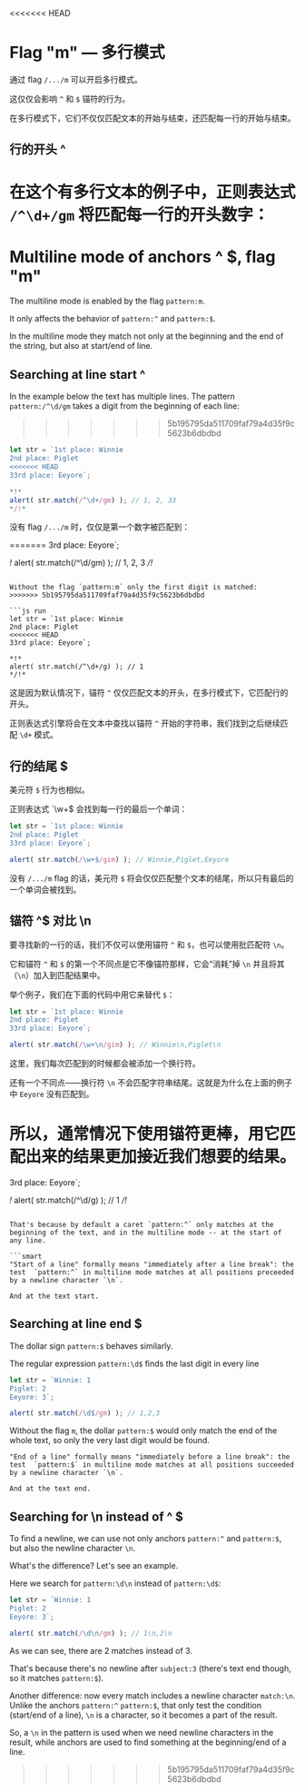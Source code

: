 <<<<<<< HEAD
# Flag "m" — 多行模式

通过 flag `/.../m` 可以开启多行模式。

这仅仅会影响 `^` 和 `$` 锚符的行为。

在多行模式下，它们不仅仅匹配文本的开始与结束，还匹配每一行的开始与结束。

## 行的开头 ^

在这个有多行文本的例子中，正则表达式 `/^\d+/gm` 将匹配每一行的开头数字：
=======
# Multiline mode of anchors ^ $, flag "m"

The multiline mode is enabled by the flag `pattern:m`.

It only affects the behavior of `pattern:^` and `pattern:$`.

In the multiline mode they match not only at the beginning and the end of the string, but also at start/end of line.

## Searching at line start ^

In the example below the text has multiple lines. The pattern `pattern:/^\d/gm` takes a digit from the beginning of each line:
>>>>>>> 5b195795da511709faf79a4d35f9c5623b6dbdbd

```js run
let str = `1st place: Winnie
2nd place: Piglet
<<<<<<< HEAD
33rd place: Eeyore`;

*!*
alert( str.match(/^\d+/gm) ); // 1, 2, 33
*/!*
```

没有 flag  `/.../m` 时，仅仅是第一个数字被匹配到：

=======
3rd place: Eeyore`;

*!*
alert( str.match(/^\d/gm) ); // 1, 2, 3
*/!*
```

Without the flag `pattern:m` only the first digit is matched:
>>>>>>> 5b195795da511709faf79a4d35f9c5623b6dbdbd

```js run
let str = `1st place: Winnie
2nd place: Piglet
<<<<<<< HEAD
33rd place: Eeyore`;

*!*
alert( str.match(/^\d+/g) ); // 1
*/!*
```

这是因为默认情况下，锚符 `^` 仅仅匹配文本的开头，在多行模式下，它匹配行的开头。

正则表达式引擎将会在文本中查找以锚符 `^` 开始的字符串，我们找到之后继续匹配 `\d+` 模式。

## 行的结尾 $

美元符 `$` 行为也相似。

正则表达式 `\w+$ 会找到每一行的最后一个单词：

```js run
let str = `1st place: Winnie
2nd place: Piglet
33rd place: Eeyore`;

alert( str.match(/\w+$/gim) ); // Winnie,Piglet,Eeyore
```

没有 `/.../m` flag 的话，美元符 `$` 将会仅仅匹配整个文本的结尾，所以只有最后的一个单词会被找到。

## 锚符 ^$ 对比 \n

要寻找新的一行的话，我们不仅可以使用锚符 `^` 和 `$`，也可以使用批匹配符 `\n`。

它和锚符 `^` 和 `$` 的第一个不同点是它不像锚符那样，它会“消耗”掉 `\n` 并且将其（`\n`）加入到匹配结果中。

举个例子，我们在下面的代码中用它来替代 `$`：

```js run
let str = `1st place: Winnie
2nd place: Piglet
33rd place: Eeyore`;

alert( str.match(/\w+\n/gim) ); // Winnie\n,Piglet\n
```

这里，我们每次匹配到的时候都会被添加一个换行符。

还有一个不同点——换行符 `\n` 不会匹配字符串结尾。这就是为什么在上面的例子中 `Eeyore` 没有匹配到。

所以，通常情况下使用锚符更棒，用它匹配出来的结果更加接近我们想要的结果。
=======
3rd place: Eeyore`;

*!*
alert( str.match(/^\d/g) ); // 1
*/!*
```

That's because by default a caret `pattern:^` only matches at the beginning of the text, and in the multiline mode -- at the start of any line.

```smart
"Start of a line" formally means "immediately after a line break": the test  `pattern:^` in multiline mode matches at all positions preceeded by a newline character `\n`.

And at the text start.
```

## Searching at line end $

The dollar sign `pattern:$` behaves similarly.

The regular expression `pattern:\d$` finds the last digit in every line

```js run
let str = `Winnie: 1
Piglet: 2
Eeyore: 3`;

alert( str.match(/\d$/gm) ); // 1,2,3
```

Without the flag `m`, the dollar `pattern:$` would only match the end of the whole text, so only the very last digit would be found.

```smart
"End of a line" formally means "immediately before a line break": the test  `pattern:$` in multiline mode matches at all positions succeeded by a newline character `\n`.

And at the text end.
```

## Searching for \n instead of ^ $

To find a newline, we can use not only anchors `pattern:^` and `pattern:$`, but also the newline character `\n`.

What's the difference? Let's see an example.

Here we search for `pattern:\d\n` instead of `pattern:\d$`:

```js run
let str = `Winnie: 1
Piglet: 2
Eeyore: 3`;

alert( str.match(/\d\n/gm) ); // 1\n,2\n
```

As we can see, there are 2 matches instead of 3.

That's because there's no newline after `subject:3` (there's text end though, so it matches `pattern:$`).

Another difference: now every match includes a newline character `match:\n`. Unlike the anchors `pattern:^` `pattern:$`, that only test the condition (start/end of a line), `\n` is a character, so it becomes a part of the result.

So, a `\n` in the pattern is used when we need newline characters in the result, while anchors are used to find something at the beginning/end of a line.
>>>>>>> 5b195795da511709faf79a4d35f9c5623b6dbdbd
